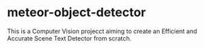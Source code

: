 # meteor-object-detector

This is a Computer Vision projecct aiming to create an Efficient and Accurate Scene Text Detector from scratch.
























